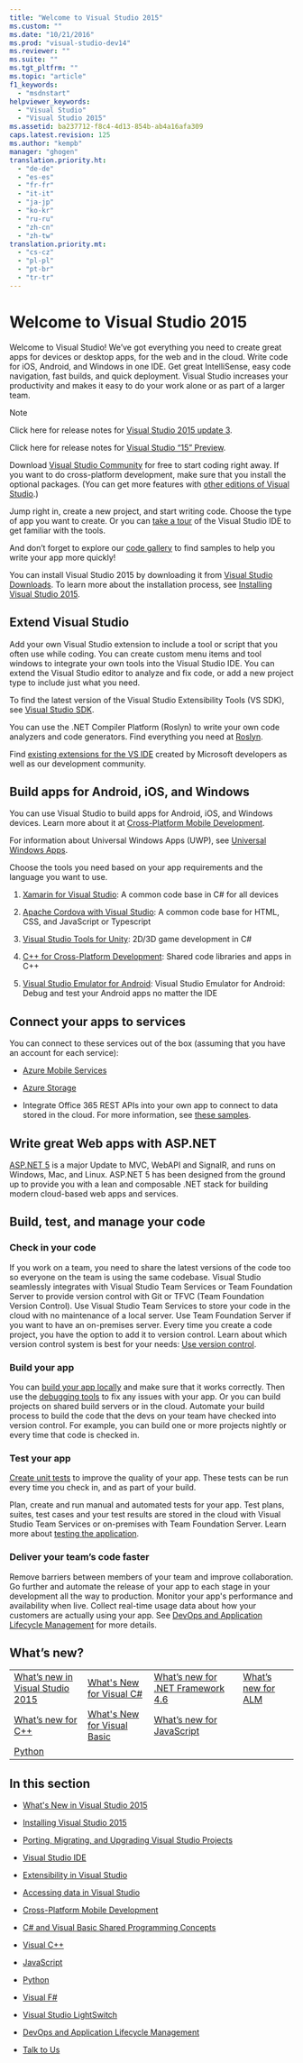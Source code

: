 ```yaml
---
title: "Welcome to Visual Studio 2015"
ms.custom: ""
ms.date: "10/21/2016"
ms.prod: "visual-studio-dev14"
ms.reviewer: ""
ms.suite: ""
ms.tgt_pltfrm: ""
ms.topic: "article"
f1_keywords: 
  - "msdnstart"
helpviewer_keywords: 
  - "Visual Studio"
  - "Visual Studio 2015"
ms.assetid: ba237712-f8c4-4d13-854b-ab4a16afa309
caps.latest.revision: 125
ms.author: "kempb"
manager: "ghogen"
translation.priority.ht: 
  - "de-de"
  - "es-es"
  - "fr-fr"
  - "it-it"
  - "ja-jp"
  - "ko-kr"
  - "ru-ru"
  - "zh-cn"
  - "zh-tw"
translation.priority.mt: 
  - "cs-cz"
  - "pl-pl"
  - "pt-br"
  - "tr-tr"
---
```

# Welcome to Visual Studio 2015
Welcome to Visual Studio! We’ve got everything you need to create great apps for devices or desktop apps, for the web and in the cloud. Write code for iOS, Android, and Windows in one IDE. Get great IntelliSense, easy code navigation, fast builds, and quick deployment. Visual Studio increases your productivity and makes it easy to do your work alone or as part of a larger team.  
  
> [!NOTE]
>  Click here for release notes for [Visual Studio 2015 update 3](https://www.visualstudio.com/news/releasenotes/vs2015-update3-vs).  
>   
>  Click here for release notes for [Visual Studio “15” Preview](https://www.visualstudio.com/news/releasenotes/vs15-relnotes).  
  
 Download [Visual Studio Community](http://go.microsoft.com/fwlink/?LinkId=517106) for free to start coding right away. If you want to do cross-platform development, make sure that you install the optional packages. (You can get more features with [other editions of Visual Studio](http://www.visualstudio.com/products/compare-visual-studio-products-vs).)  
  
 Jump right in, create a new project, and start writing code. Choose the type of app you want to create. Or you can [take a tour](../ide/visual-studio-ide.md) of the Visual Studio IDE to get familiar with the tools.  
  
 And don’t forget to explore our [code gallery](https://code.msdn.microsoft.com/) to find samples to help you write your app more quickly!  
  
 You can install Visual Studio 2015 by downloading it from [Visual Studio Downloads](http://www.visualstudio.com/downloads/download-visual-studio-vs.aspx). To learn more about the installation process, see [Installing Visual Studio 2015](../install/installing-visual-studio-2015.md).  
  
## Extend Visual Studio  
 Add your own Visual Studio extension to include a tool or script that you often use while coding. You can create custom menu items and tool windows to integrate your own tools into the Visual Studio IDE. You can extend the Visual Studio editor to analyze and fix code, or add a new project type to include just what you need.  
  
 To find the latest version of the Visual Studio Extensibility Tools (VS SDK), see [Visual Studio SDK](../extensibility/visual-studio-sdk.md).  
  
 You can use the .NET Compiler Platform (Roslyn) to write your own code analyzers and code generators. Find everything you need at [Roslyn](https://github.com/dotnet/Roslyn).  
  
 Find [existing extensions for the VS IDE](https://visualstudiogallery.msdn.microsoft.com/) created by Microsoft developers as well as our development community.  
  
## Build apps for Android, iOS, and Windows  
 You can use Visual Studio to build apps for Android, iOS, and Windows devices. Learn more about it at [Cross-Platform Mobile Development](../cross-platform/cross-platform-mobile-development-in-visual-studio.md).  
  
 For information about Universal Windows Apps (UWP), see [Universal Windows Apps](https://dev.windows.com/en-us/windows-apps).  
  
 Choose the tools you need based on your app requirements and the language you want to use.  
  
1.  [Xamarin for Visual Studio](../cross-platform/build-apps-with-native-ui-using-xamarin-in-visual-studio.md): A common code base in C# for all devices  
  
2.  [Apache Cordova with Visual Studio](../Topic/Get%20Started%20with%20Visual%20Studio%20Tools%20for%20Apache%20Cordova1.md): A common code base for HTML, CSS, and JavaScript or Typescript  
  
3.  [Visual Studio Tools for Unity](../cross-platform/visual-studio-tools-for-unity.md): 2D/3D game development in C#  
  
4.  [C++ for Cross-Platform Development](../cross-platform/visual-c---for-cross-platform-mobile-development.md): Shared code libraries and apps in C++  
  
5.  [Visual Studio Emulator for Android](../cross-platform/visual-studio-emulator-for-android.md): Visual Studio Emulator for Android: Debug and test your Android apps no matter the IDE  
  
## Connect your apps to services  
 You can connect to these services out of the box (assuming that you have an account for each service):  
  
-   [Azure Mobile Services](http://azure.microsoft.com/documentation/services/mobile-services/)  
  
-   [Azure Storage](http://azure.microsoft.com/documentation/services/storage/)  
  
-   Integrate Office 365 REST APIs into your own app to connect to data stored in the cloud. For more information, see [these samples](https://github.com/OfficeDev/?utf8=%E2%9C%93&query=o365).  
  
## Write great Web apps with ASP.NET  
 [ASP.NET 5](http://www.asp.net/vnext/overview/aspnet-vnext/aspnet-5-overview) is a major Update to MVC, WebAPI and SignalR, and runs on Windows, Mac, and Linux.  ASP.NET 5 has been designed from the ground up to provide you with a lean and composable .NET stack for building modern cloud-based web apps and services.  
  
## Build, test, and manage your code  
  
### Check in your code  
 If you work on a team, you need to share the latest versions of the code too so everyone on the team is using the same codebase. Visual Studio seamlessly integrates with Visual Studio Team Services or Team Foundation Server to provide version control with Git or TFVC (Team Foundation Version Control). Use Visual Studio Team Services to store your code in the cloud with no maintenance of a local server. Use Team Foundation Server if you want to have an on-premises server. Every time you create a code project, you have the option to add it to version control. Learn about which version control system is best for your needs: [Use version control](../Topic/Use%20version%20control.md).  
  
### Build your app  
 You can [build your app locally](../ide/compiling-and-building-in-visual-studio.md) and make sure that it works correctly. Then use the [debugging tools](../debugger/debugging-in-visual-studio.md) to fix any issues with your app. Or you can build projects on shared build servers or in the cloud. Automate your build process to build the code that the devs on your team have checked into version control. For example, you can build one or more projects nightly or every time that code is checked in.  
  
### Test your app  
 [Create unit tests](../code-quality/unit-test-your-code.md) to improve the quality of your app. These tests can be run every time you check in, and as part of your build.  
  
 Plan, create and run manual and automated tests for your app. Test plans, suites, test cases and your test results are stored in the cloud with Visual Studio Team Services or on-premises with Team Foundation Server. Learn more about [testing the application](../code-quality/improve-code-quality.md).  
  
### Deliver your team’s code faster  
 Remove barriers between members of your team and improve collaboration. Go further and automate the release of your app to each stage in your development all the way to production. Monitor your app's performance and availability when live. Collect real-time usage data about how your customers are actually using your app. See [DevOps and Application Lifecycle Management](../Topic/DevOps%20and%20Application%20Lifecycle%20Management.md) for more details.  
  
## What’s new?  
  
|||||  
|-|-|-|-|  
|[What’s new in Visual Studio 2015](../ide/what-s-new-in-visual-studio-2015.md)|[What's New for Visual C#](../Topic/What's%20New%20for%20Visual%20C%23.md)|[What’s new for .NET Framework 4.6](../Topic/What's%20New%20in%20the%20.NET%20Framework.md)|[What’s new for ALM](http://msdn.microsoft.com/en-us/54b98a53-6083-4303-869a-8063d8fae938)|  
|[What’s new for C++](../Topic/What's%20New%20for%20Visual%20C++%20in%20Visual%20Studio%202015.md)|[What's New for Visual Basic](../Topic/What's%20New%20for%20Visual%20Basic.md)|[What’s new for JavaScript](../Topic/What's%20New%20in%20JavaScript.md)||  
|[Python](../python/getting-started-with-python.md)||||  
  
## In this section  
  
-   [What's New in Visual Studio 2015](../ide/what-s-new-in-visual-studio-2015.md)  
  
-   [Installing Visual Studio 2015](../install/installing-visual-studio-2015.md)  
  
-   [Porting, Migrating, and Upgrading Visual Studio Projects](../porting/porting--migrating--and-upgrading-visual-studio-projects.md)  
  
-   [Visual Studio IDE](../ide/visual-studio-ide.md)  
  
-   [Extensibility in Visual Studio](../extensibility/extensibility-in-visual-studio.md)  
  
-   [Accessing data in Visual Studio](../data-tools/accessing-data-in-visual-studio.md)  
  
-   [Cross-Platform Mobile Development](../cross-platform/cross-platform-mobile-development-in-visual-studio.md)  
  
-   [C# and Visual Basic Shared Programming Concepts](../Topic/C%23%20and%20Visual%20Basic%20Shared%20Programming%20Concepts.md)  
  
-   [Visual C++](../Topic/Visual%20C++%20in%20Visual%20Studio%202015.md)  
  
-   [JavaScript](../Topic/JavaScript%20in%20Visual%20Studio.md)  
  
-   [Python](../python/getting-started-with-python.md)  
  
-   [Visual F#](../Topic/Visual%20F%23.md)  
  
-   [Visual Studio LightSwitch](../Topic/Visual%20Studio%20LightSwitch.md)  
  
-   [DevOps and Application Lifecycle Management](../Topic/DevOps%20and%20Application%20Lifecycle%20Management.md)  
  
-   [Talk to Us](../ide/talk-to-us.md)